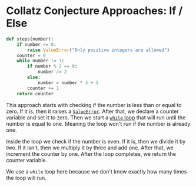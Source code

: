 # Collatz Conjecture Approaches: If / Else

```python
def steps(number):
    if number <= 0:
        raise ValueError("Only positive integers are allowed")
    counter = 0
    while number != 1:
        if number % 2 == 0:
            number /= 2
        else:
            number = number * 3 + 1
        counter += 1
    return counter
```

This approach starts with checking if the number is less than or equal to zero.
If it is, then it raises a [`ValueError`][value-error]. After that, we declare a
counter variable and set it to zero. Then we start a [`while` loop][while-loop]
that will run until the number is equal to one. Meaning the loop won't run if
the number is already one.

Inside the loop we check if the number is even. If it is, then we divide it by
two. If it isn't, then we multiply it by three and add one. After that, we
increment the counter by one. After the loop completes, we return the counter
variable.

We use a `while` loop here because we don't know exactly how many times the loop
will run.

[value-error]: https://docs.python.org/3/library/exceptions.html#ValueError
[while-loop]: https://realpython.com/python-while-loop/
